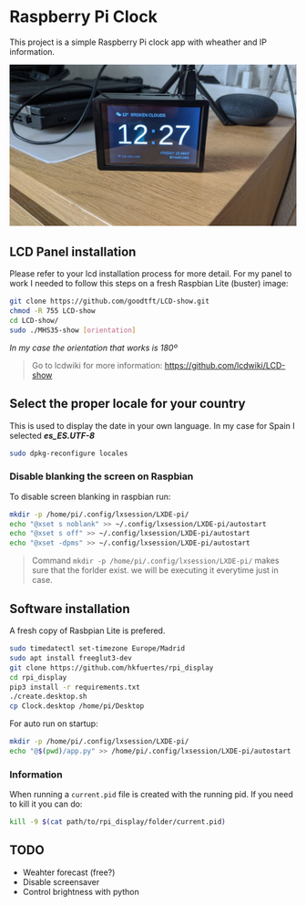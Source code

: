 # Raspberry Pi Clock
This project is a simple Raspberry Pi clock app with wheather and IP information.

![image](pictures/screenshot.jpg "Running")

## LCD Panel installation
Please refer to your lcd installation process for more detail. For my panel to work I needed to follow this steps on a fresh Raspbian Lite (buster) image:

```bash
git clone https://github.com/goodtft/LCD-show.git
chmod -R 755 LCD-show
cd LCD-show/
sudo ./MHS35-show [orientation]
```
_In my case the orientation that works is 180º_

> Go to lcdwiki for more information: https://github.com/lcdwiki/LCD-show

## Select the proper locale for your country
This is used to display the date in your own language. In my case for Spain I selected _**es_ES.UTF-8**_

```bash
sudo dpkg-reconfigure locales
```

### Disable blanking the screen on Raspbian
To disable screen blanking in raspbian run:

```bash
mkdir -p /home/pi/.config/lxsession/LXDE-pi/
echo "@xset s noblank" >> ~/.config/lxsession/LXDE-pi/autostart
echo "@xset s off" >> ~/.config/lxsession/LXDE-pi/autostart
echo "@xset -dpms" >> ~/.config/lxsession/LXDE-pi/autostart
```

> Command `mkdir -p /home/pi/.config/lxsession/LXDE-pi/` makes sure that the forlder exist. we will be executing it everytime just in case.

## Software installation
A fresh copy of Rasbpian Lite is prefered.
```bash
sudo timedatectl set-timezone Europe/Madrid
sudo apt install freeglut3-dev
git clone https://github.com/hkfuertes/rpi_display
cd rpi_display
pip3 install -r requirements.txt
./create.desktop.sh
cp Clock.desktop /home/pi/Desktop
```
For auto run on startup:
```bash
mkdir -p /home/pi/.config/lxsession/LXDE-pi/
echo "@$(pwd)/app.py" >> /home/pi/.config/lxsession/LXDE-pi/autostart
```

### Information
When running a `current.pid`  file is created with the running pid. If you need to kill it you can do:
 ```bash
kill -9 $(cat path/to/rpi_display/folder/current.pid)
```

## TODO
- Weahter forecast (free?)
- Disable screensaver
- Control brightness with python